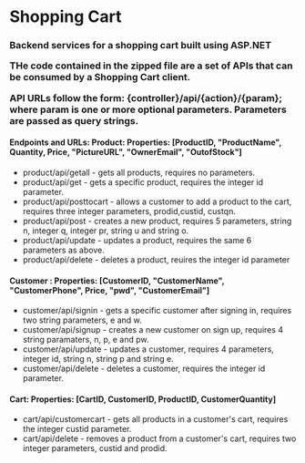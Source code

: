 # Shopping Cart
<h3> Backend services for a shopping cart built using ASP.NET

THe code contained in the zipped file are a set of APIs that can be consumed by a Shopping Cart client.

API URLs follow the form: {controller}/api/{action}/{param}; where param is one or more optional parameters. Parameters are passed as query strings. </h3>

<h4> Endpoints and URLs:
Product: Properties: [ProductID, "ProductName", Quantity, Price, "PictureURL", "OwnerEmail", "OutofStock"] </h4>
<ul>
  <li> product/api/getall        -  gets all products, requires no parameters. </li>
<li> product/api/get           -  gets a specific product, requires the integer id parameter. </li>
<li> product/api/posttocart    -  allows a customer to add a product to the cart, requires three integer parameters, prodid,custid, custqn. </li>
<li> product/api/post          -  creates a new product, requires 5 parameters, string n, integer q, integer pr, string u and string o. </li>
<li> product/api/update        -  updates a product, requires the same 6 parameters as above. </li>
<li> product/api/delete        -  deletes a product, reuires the integer id parameter </li>
</ul>

<h4> Customer : Properties: [CustomerID, "CustomerName", "CustomerPhone", Price, "pwd", "CustomerEmail"] </h4>
<ul>
<li> customer/api/signin       -  gets a specific customer after signing in, requires two string parameters, e and w. </li>
<li> customer/api/signup       -  creates a new customer on sign up, requires 4 string paramaters, n, p, e and pw. </li>
<li> customer/api/update       -  updates a customer, requires 4 parameters, integer id, string n, string p and string e. </li>
<li> customer/api/delete       -  deletes a customer, requires the integer id parameter. </li>
  </ul>


<h4> Cart: Properties: [CartID, CustomerID, ProductID, CustomerQuantity] </h4>
<ul>
<li> cart/api/customercart     -  gets all products in a customer's cart, requires the integer custid parameter. </li>
<li> cart/api/delete           -  removes a product from a customer's cart, requires two integer parameters, custid and prodid. </li>
  </ul>
